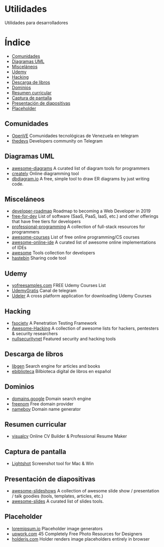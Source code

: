 # Utilidades
Utilidades para desarrolladores

Índice
=================

   * [Comunidades](#comunidades)
   * [Diagramas UML](#diagramas-uml)
   * [Misceláneos](#misceláneos)
   * [Udemy](#udemy)
   * [Hacking](#hacking)
   * [Descarga de libros](#descarga-de-libros)
   * [Dominios](#dominios)
   * [Resumen curricular](#resumen-curricular)
   * [Captura de pantalla](#captura-de-pantalla)
   * [Presentación de diapositivas](#presentación-de-diapositivas)
   * [Placeholder](#placeholder) 

## Comunidades
 
  * [OpenVE](https://github.com/OpenVE/comunidades-en-telegram) Comunidades tecnológicas de Venezuela en telegram
  * [thedevs](https://thedevs.network/) Developers community on Telegram

## Diagramas UML

  * [awesome-diagrams](https://github.com/robbie-cao/awesome-diagrams) A curated list of diagram tools for programmers
  * [creately](https://creately.com) Online diagramming tool
  * [dbdiagram.io](https://dbdiagram.io/) A free, simple tool to draw ER diagrams by just writing code.

## Misceláneos

  * [developer-roadmap](https://github.com/kamranahmedse/developer-roadmap) Roadmap to becoming a Web Developer in 2019
  * [free-for-dev](https://github.com/ripienaar/free-for-dev) List of software (SaaS, PaaS, IaaS, etc.) and other offerings that have free tiers for developers
  * [professional-programming](https://github.com/charlax/professional-programming) A collection of full-stack resources for programmers
  * [awesome-courses](https://github.com/fffaraz/awesome-courses) List of free online programming/CS courses
  * [awesome-online-ide](https://github.com/styfle/awesome-online-ide) A curated list of awesome online implementations of IDEs
  * [awesome](https://github.com/sindresorhus/awesome) Tools collection for developers
  * [hastebin](https://hastebin.com/) Sharing code tool

## Udemy

  * [yofreesamples.com](https://yofreesamples.com/courses/free-discounted-udemy-courses-list/) FREE Udemy Courses List
  * [UdemyGratis](https://t.me/UdemyGratis) Canal de telegram
  * [Udeler](https://electronjs.org/apps/udeler) A cross platform application for downloading Udemy Courses

## Hacking

  * [fsociety](https://github.com/Manisso/fsociety) A Penetration Testing Framework
  * [Awesome-Hacking](https://github.com/Hack-with-Github/Awesome-Hacking) A collection of awesome lists for hackers, pentesters & security researchers
  * [nullsecuritynet](https://github.com/nullsecuritynet/tools) Featured security and hacking tools

## Descarga de libros

  * [libgen](http://libgen.io/) Search engine for articles and books
  * [ebiblioteca](http://ebiblioteca.org/?/novedades/) Bilbioteca digital de libros en español
  
## Dominios

  * [domains.google](https://domains.google.com/m/registrar/search) Domain search engine
  * [freenom](https://www.freenom.com) Free domain provider
  * [nameboy](https://www.nameboy.com/) Domain name generator

## Resumen curricular

  * [visualcv](https://www.visualcv.com/) Online CV Builder & Professional Resume Maker

## Captura de pantalla

  * [Lightshot](https://app.prntscr.com) Screenshot tool for Mac & Win

## Presentación de diapositivas

  * [awesome-slideshows](https://github.com/slideshow-s9/awesome-slideshows) A collection of awesome slide show / presentation / talk goodies (tools, templates, articles, etc.)
  * [awesome-slides](https://github.com/robbie-cao/awesome-slides) A curated list of slides tools.
  
## Placeholder
  
  * [loremipsum.io](https://loremipsum.io/es/21-of-the-best-placeholder-image-generators/) Placeholder image generators
  * [upwork.com](https://www.upwork.com/hiring/design/45-completely-free-photo-resources/) 45 Completely Free Photo Resources for Designers
  * [holderjs.com](http://holderjs.com/) Holder renders image placeholders entirely in browser
